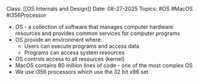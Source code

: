 
Class: [[OS Internals and Design]]
Date: 08-27-2025
Topics: #OS #MacOS #i356Processor 

- OS - a collection of software that manages computer hardware resources and provides common services for computer programs
- OS provide an environment where:
	- Users can execute programs and access data
	- Programs can access system resources
- OS controls access to all resources (kernel)
- MacOS contains 80 million lines of code - one of the most complex OS
- We use i356 processors which use the 32 bit x86 set